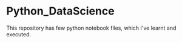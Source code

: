 # Python_DataScience


This repository has few python notebook files, which I've learnt and executed.


    

